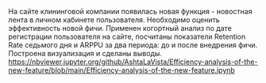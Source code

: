 На сайте клининговой компании появилась новая функция - новостная лента в личном кабинете пользователя. Необходимо оценить эффективность новой фичи.
Применен когортный анализ по дате регистрации пользователя на сайте, посчитаны показатели Retention Rate седьмого дня и ARPPU за два периода: до и после внедрения фичи. Построена визуализация и сделаны выводы.
https://nbviewer.jupyter.org/github/AshtaLaVista/Efficiency-analysis-of-the-new-feature/blob/main/Efficiency-analysis-of-the-new-feature.ipynb
